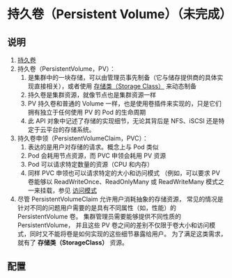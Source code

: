 # 持久卷（Persistent Volume）（未完成）

## 说明

1. [持久卷](https://kubernetes.io/zh-cn/docs/concepts/storage/persistent-volumes/)
2. 持久卷（PersistentVolume，PV）：
    1. 是集群中的一块存储，可以由管理员事先制备（它与储存提供商的具体实现直接相关），或者使用
       [存储类（Storage Class）](https://kubernetes.io/zh-cn/docs/concepts/storage/storage-classes/) 来动态制备
    2. 持久卷是集群资源，就像节点也是集群资源一样
    3. PV 持久卷和普通的 Volume 一样，也是使用卷插件来实现的，只是它们拥有独立于任何使用 PV 的 Pod 的生命周期
    4. 此 API 对象中记述了存储的实现细节，无论其背后是 NFS、iSCSI 还是特定于云平台的存储系统。
3. 持久卷申领（PersistentVolumeClaim，PVC）：
    1. 表达的是用户对存储的请求。概念上与 Pod 类似
    2. Pod 会耗用节点资源，而 PVC 申领会耗用 PV 资源
    3. Pod 可以请求特定数量的资源（CPU 和内存）
    4. 同样 PVC 申领也可以请求特定的大小和访问模式 （例如，可以要求 PV 卷能够以 ReadWriteOnce、ReadOnlyMany 或
       ReadWriteMany 模式之一来挂载，参见
       [访问模式](https://kubernetes.io/zh-cn/docs/concepts/storage/persistent-volumes/#access-modes)
4. 尽管 PersistentVolumeClaim 允许用户消耗抽象的存储资源， 常见的情况是针对不同的问题用户需要的是具有不同属性（如，性能）的
   PersistentVolume 卷。 集群管理员需要能够提供不同性质的 PersistentVolume， 并且这些 PV
   卷之间的差别不仅限于卷大小和访问模式，同时又不能将卷是如何实现的这些细节暴露给用户。 为了满足这类需求，就有了
   **存储类（StorageClass）** 资源。

## 配置

